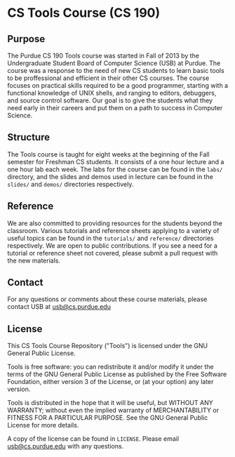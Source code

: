 CS Tools Course (CS 190)
========================

## Purpose

The Purdue CS 190 Tools course was started in Fall of 2013 by the
Undergraduate Student Board of Computer Science (USB) at Purdue.
The course was a response to the need of new CS students to learn
basic tools to be proffessional and efficient in their other CS
courses. The course focuses on practical skills required to be
a good programmer, starting with a functional knowledge of UNIX
shells, and ranging to editors, debuggers, and source control
software. Our goal is to give the students what they need early
in their careers and put them on a path to success in Computer
Science.

## Structure

The Tools course is taught for eight weeks at the beginning of 
the Fall semester for Freshman CS students. It consists of a one
hour lecture and a one hour lab each week. The labs for the course
can be found in the `labs/` directory, and the slides and demos
used in lecture can be found in the `slides/` and `demos/` 
directories respectively.

## Reference

We are also committed to providing resources for the students beyond
the classroom. Various tutorials and reference sheets applying to a
variety of useful topics can be found in the `tutorials/` and `reference/`
directories respectively. We are open to public contributions. If you
see a need for a tutorial or reference sheet not covered, please submit
a pull request with the new materials.

## Contact

For any questions or comments about these course materials, please
contact USB at usb@cs.purdue.edu

## License

This CS Tools Course Repository ("Tools") is licensed under the
GNU General Public License.

Tools is free software: you can redistribute it and/or modify
it under the terms of the GNU General Public License as published by
the Free Software Foundation, either version 3 of the License, or
(at your option) any later version.

Tools is distributed in the hope that it will be useful,
but WITHOUT ANY WARRANTY; without even the implied warranty of
MERCHANTABILITY or FITNESS FOR A PARTICULAR PURPOSE.  See the
GNU General Public License for more details.

A copy of the license can be found in `LICENSE`. Please email
usb@cs.purdue.edu with any questions.
